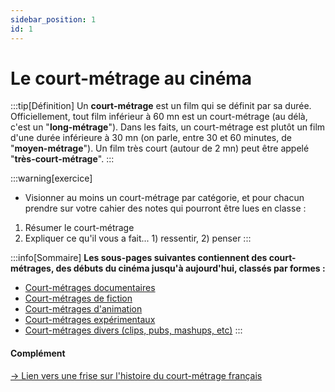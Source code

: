 ```yaml
---
sidebar_position: 1
id: 1
---
```

# Le court-métrage au cinéma

:::tip[Définition]
Un **court-métrage** est un film qui se définit par sa durée. Officiellement, tout film inférieur à 60 mn est un court-métrage (au délà, c'est un "**long-métrage**"). Dans les faits, un court-métrage est plutôt un film d'une durée inférieure à 30 mn (on parle, entre 30 et 60 minutes, de "**moyen-métrage**"). Un film très court (autour de 2 mn) peut être appelé "**très-court-métrage**".
:::

:::warning[exercice]
- Visionner au moins un court-métrage par catégorie, et pour chacun prendre sur votre cahier des notes qui pourront être lues en classe :
1. Résumer le court-métrage
2. Expliquer ce qu'il vous a fait... 1) ressentir, 2) penser
:::

:::info[Sommaire]
**Les sous-pages suivantes contiennent des court-métrages, des débuts du cinéma jusqu'à aujourd'hui, classés par formes :**
- [Court-métrages documentaires](../1/1-1/1.1.md)
- [Court-métrages de fiction](../1/1-2/1.2.md)
- [Court-métrages d'animation](../1/1-3/1.3.md)
- [Court-métrages expérimentaux](../1/1-4/1.4.md)
- [Court-métrages divers (clips, pubs, mashups, etc)](../1/1-5/1.5.md)
:::

#### Complément

[-> Lien vers une frise sur l'histoire du court-métrage français](https://upopi.ciclic.fr/apprendre/l-histoire-des-images/histoire-du-court-metrage-francais)